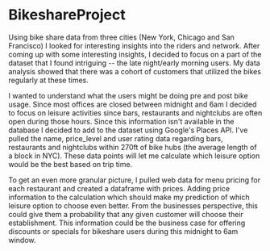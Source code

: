 # BikeshareProject
Using bike share data from three cities (New York, Chicago and San Francisco) I looked for interesting insights into the riders and network. After coming up with some interesting insights, I decided to focus on a part of the dataset that I found intriguing -- the late night/early morning users. My data analysis showed that there was a cohort of customers that utilized the bikes regularly at these times. 

I wanted to understand what the users might be doing pre and post bike usage. Since most offices are closed between midnight and 6am I decided to focus on leisure activities since bars, restaurants and nightclubs are often open during those hours. Since this information isn't available in the database I decided to add to the dataset using Google's Places API. I've pulled the name, price_level and user rating data regarding bars, restaurants and nightclubs within 270ft of bike hubs (the average length of a block in NYC). These data points will let me calculate which leisure option would be the best based on trip time.

To get an even more granular picture, I pulled web data for menu pricing for each restaurant and created a dataframe with prices. Adding price information to the calculation which should make my prediction of which leisure option to choose even better. From the businesses perspective, this could give them a probability that any given customer will choose their establishment. This information could be the business case for offering discounts or specials for bikeshare users during this midnight to 6am window.  





